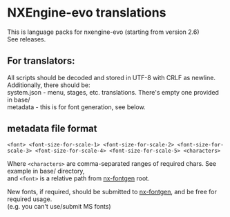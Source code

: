 # NXEngine-evo translations

This is language packs for nxengine-evo (starting from version 2.6)  
See releases.


## For translators:

All scripts should be decoded and stored in UTF-8 with CRLF as newline.  
Additionally, there should be:  
system.json - menu, stages, etc. translations. There's empty one provided in base/  
metadata - this is for font generation, see below.  

## metadata file format

`<font> <font-size-for-scale-1> <font-size-for-scale-2> <font-size-for-scale-3> <font-size-for-scale-4> <font-size-for-scale-5> <characters>`  

Where `<characters>` are comma-separated ranges of required chars. See example in base/ directory,  
and `<font>` is a relative path from [nx-fontgen](https://github.com/nxengine/nx-fontgen) root.  

New fonts, if required, should be submitted to [nx-fontgen](https://github.com/nxengine/nx-fontgen), and be free for required usage.  
(e.g. you can't use/submit MS fonts)

